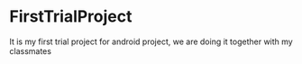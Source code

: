 # FirstTrialProject
It is my first trial project for android project, we are doing it together with my classmates
